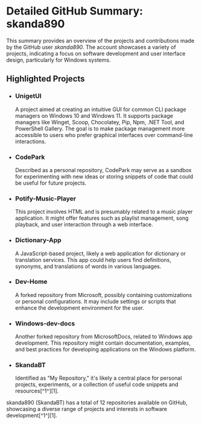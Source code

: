 <!DOCTYPE html>
<html lang="en">
<head>
    <meta charset="UTF-8">
    <meta name="viewport" content="width=device-width, initial-scale=1.0">
    </head>
     <body>
    <h1>Detailed GitHub Summary: skanda890</h1>
    <p>This summary provides an overview of the projects and contributions made by the GitHub user <em>skanda890</em>. The account showcases a variety of projects, indicating a focus on software development and user interface design, particularly for Windows systems.</p>
    <h2>Highlighted Projects</h2>
    <ul>
        <li>
            <h3>UnigetUI</h3>
            <p>A project aimed at creating an intuitive GUI for common CLI package managers on Windows 10 and Windows 11. It supports package managers like Winget, Scoop, Chocolatey, Pip, Npm, .NET Tool, and PowerShell Gallery. The goal is to make package management more accessible to users who prefer graphical interfaces over command-line interactions.</p>
        </li>
        <li>
            <h3>CodePark</h3>
            <p>Described as a personal repository, CodePark may serve as a sandbox for experimenting with new ideas or storing snippets of code that could be useful for future projects.</p>
        </li>
        <li>
            <h3>Potify-Music-Player</h3>
            <p>This project involves HTML and is presumably related to a music player application. It might offer features such as playlist management, song playback, and user interaction through a web interface.</p>
        </li>
        <li>
            <h3>Dictionary-App</h3>
            <p>A JavaScript-based project, likely a web application for dictionary or translation services. This app could help users find definitions, synonyms, and translations of words in various languages.</p>
        </li>
        <li>
            <h3>Dev-Home</h3>
            <p>A forked repository from Microsoft, possibly containing customizations or personal configurations. It may include settings or scripts that enhance the development environment for the user.</p>
        </li>
        <li>
            <h3>Windows-dev-docs</h3>
            <p>Another forked repository from MicrosoftDocs, related to Windows app development. This repository might contain documentation, examples, and best practices for developing applications on the Windows platform.</p>
        </li>
        <!-- Additional repositories -->
        <li>
            <h3>SkandaBT</h3>
            <p>Identified as "My Repository," it's likely a central place for personal projects, experiments, or a collection of useful code snippets and resources[^1^][1].</p>
        </li>
        <!-- Placeholder for additional repositories -->
        <!-- Add more <li> elements here with other repositories -->
    </ul>
    <p>skanda890 (SkandaBT) has a total of 12 repositories available on GitHub, showcasing a diverse range of projects and interests in software development[^1^][1].</p>
</body>
</html>
